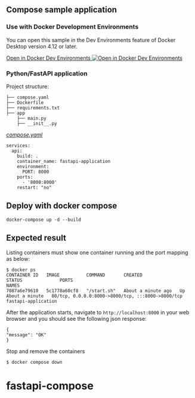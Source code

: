 ## Compose sample application

### Use with Docker Development Environments

You can open this sample in the Dev Environments feature of Docker Desktop version 4.12 or later.

[Open in Docker Dev Environments <img src="../open_in_new.svg" alt="Open in Docker Dev Environments" align="top"/>](https://open.docker.com/dashboard/dev-envs?url=https://github.com/docker/awesome-compose/tree/master/fastapi)

### Python/FastAPI application

Project structure:
```
├── compose.yaml
├── Dockerfile
├── requirements.txt
├── app
    ├── main.py
    ├── __init__.py

```

[_compose.yaml_](compose.yaml)
```
services:
  api:
    build: .
    container_name: fastapi-application
    environment:
      PORT: 8000
    ports:
      - '8000:8000'
    restart: "no"

```

## Deploy with docker compose

```shell
docker-compose up -d --build
```
## Expected result

Listing containers must show one container running and the port mapping as below:
```
$ docker ps
CONTAINER ID   IMAGE          COMMAND       CREATED              STATUS              PORTS                                               NAMES
7087a6e79610   5c1778a60cf8   "/start.sh"   About a minute ago   Up About a minute   80/tcp, 0.0.0.0:8000->8000/tcp, :::8000->8000/tcp   fastapi-application
```

After the application starts, navigate to `http://localhost:8000` in your web browser and you should see the following json response:
```
{
"message": "OK"
}
```

Stop and remove the containers
```
$ docker compose down
```
# fastapi-compose
